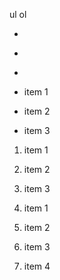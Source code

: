 ul
ol

*
+
-

- item 1
* item 2
+ item 3


1. item 1
2. item 2
3. item 3


1. item 1
2. item 2
3. item 3
1. item 4
